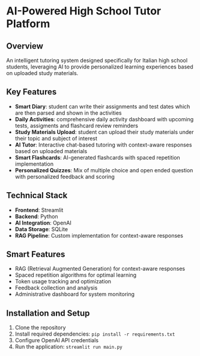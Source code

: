 
# AI-Powered High School Tutor Platform

## Overview
An intelligent tutoring system designed specifically for Italian high school students, leveraging AI to provide personalized learning experiences based on uploaded study materials.

## Key Features
- **Smart Diary**: student can write their assignments and test dates which are then parsed and shown in the activities
- **Daily Activities**: comprehensive daily activity dashboard with upcoming tests, assigments and flashcard review reminders
- **Study Materials Upload**: student can upload their study materials under their topic and subject of interest
- **AI Tutor**: Interactive chat-based tutoring with context-aware responses based on uploaded materials
- **Smart Flashcards**: AI-generated flashcards with spaced repetition implementation
- **Personalized Quizzes**: Mix of multiple choice and open ended question with personalized feedback and scoring

## Technical Stack
- **Frontend**: Streamlit
- **Backend**: Python
- **AI Integration**: OpenAI
- **Data Storage**: SQLite
- **RAG Pipeline**: Custom implementation for context-aware responses

## Smart Features
- RAG (Retrieval Augmented Generation) for context-aware responses
- Spaced repetition algorithms for optimal learning
- Token usage tracking and optimization
- Feedback collection and analysis
- Administrative dashboard for system monitoring

## Installation and Setup
1. Clone the repository
2. Install required dependencies: `pip install -r requirements.txt`
3. Configure OpenAI API credentials
4. Run the application: `streamlit run main.py`
